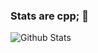 ### Stats are cpp; 👋

<img align="center" src="https://github-readme-stats.vercel.app/api?username=mtheos&include_all_commits=true&count_private=true&show_icons=true&line_height=25&title_color=40bb20&icon_color=40bb20&text_color=40bb20&bg_color=000000" alt="Github Stats">

<!--
**mtheos/mtheos** is a ✨ _special_ ✨ repository because its `README.md` (this file) appears on your GitHub profile.

Here are some ideas to get you started:

- 🔭 I’m currently working on ...
- 🌱 I’m currently learning ...
- 👯 I’m looking to collaborate on ...
- 🤔 I’m looking for help with ...
- 💬 Ask me about ...
- 📫 How to reach me: ...
- 😄 Pronouns: ...
- ⚡ Fun fact: ...
-->
